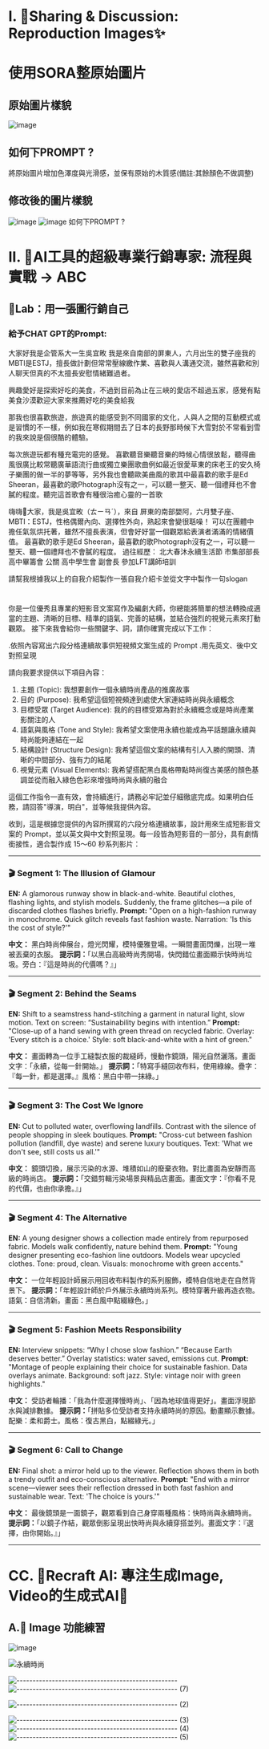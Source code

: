 # I. 🤝Sharing & Discussion: Reproduction Images✨
# 使用SORA整原始圖片
## 原始圖片樣貌
![image](https://github.com/user-attachments/assets/4c93d2ac-97f9-4e7d-b232-83421a5675fa)
## 如何下PROMPT ?
將原始圖片增加色澤度與光滑感，並保有原始的木質感(備註:其餘顏色不做調整)
## 修改後的圖片樣貌
![image](https://github.com/user-attachments/assets/1acf434d-593f-42a0-b887-e46c2a12d814)
![image](https://github.com/user-attachments/assets/92e0c840-58e5-44c7-a33f-e6cb5868eb61)
如何下PROMPT ?


# II. 🤖AI工具的超級專業行銷專家: 流程與實戰 → ABC

## 🧪Lab：用一張圖行銷自己
### 給予CHAT GPT的Prompt:
大家好我是企管系大一生吳宜畋
我是來自南部的屏東人，六月出生的雙子座我的MBTI是ESTJ，擅長做計劃但常常壓線繳作業、喜歡與人溝通交流，雖然喜歡和別人聊天但真的不太擅長安慰情緒難過者。

興趣愛好是探索好吃的美食，不過到目前為止在三峽的愛店不超過五家，感覺有點美食沙漠歡迎大家來推薦好吃的美食給我

那我也很喜歡旅遊，旅遊真的能感受到不同國家的文化，人與人之間的互動模式或是習慣的不一樣，例如我在寒假期間去了日本的長野那時候下大雪對於不常看到雪的我來說是個很酷的體驗。

每次旅遊玩都有種充電完的感覺。
喜歡聽音樂聽音樂的時候心情很放鬆，聽得曲風很廣比較常聽廣華語流行曲或獨立樂團歌曲例如最近很愛草東的床老王的安久椅子樂團的做一半的夢等等，另外我也會聽歐美曲風的歌其中最喜歡的歌手是Ed Sheeran，最喜歡的歌Photograph沒有之一，可以聽一整天、聽一個禮拜也不會膩的程度。聽完這首歌會有種很治癒心靈的一首歌

嗨嗨👋大家，我是吳宜畋（ㄊㄧㄢˊ），來自
屏東的南部嬰阿，六月雙子座、MBTI：ESTJ，性格偶爾內向、選擇性外向，熟起來會變很聒噪！
可以在團體中擔任氣氛烘托著，雖然不擅長表演，但會好好當一個觀眾給表演者滿滿的情緒價值。
最喜歡的歌手是Ed Sheeran，最喜歡的歌Photograph沒有之一，可以聽一整天、聽一個禮拜也不會膩的程度。
過往經歷：
北大春沐永續生活節 市集部部長
高中畢籌會 公關
高中學生會 副會長
參加LFT講師培訓

請幫我根據我以上的自我介紹製作一張自我介紹卡並從文字中製作一句slogan 

#
## 
你是一位優秀且專業的短影音文案寫作及編劇大師，你總能將簡單的想法轉換成適當的主題、清晰的目標、精準的語氣、完善的結構，並結合強烈的視覺元素來打動觀眾。
接下來我會給你一些關鍵字、詞，請你確實完成以下工作：

.依照內容寫出六段分格連續故事供短視頻文案生成的 Prompt
.用先英文、後中文對照呈現

請向我要求提供以下項目內容：

1. 主題 (Topic):
我想要創作一個永續時尚產品的推廣故事
2. 目的 (Purpose):
我希望這個短視頻達到處使大家連結時尚與永續概念 
3. 目標受眾 (Target Audience):
我的的目標受眾為對於永續概念或是時尚產業影關注的人
4. 語氣與風格 (Tone and Style):
我希望文案使用永續也能成為平話題讓永續與時尚能夠連結在一起
5. 結構設計 (Structure Design):
我希望這個文案的結構有引人入勝的開頭、清晰的中間部分、強有力的結尾
6. 視覺元素 (Visual Elements):
我希望搭配黑白風格帶點時尚復古美感的顏色基調並從而融入綠色色彩來增強時尚與永續的融合

這個工作指令一直有效，會持續進行，請務必牢記並仔細徹底完成。如果明白任務，請回答"導演，明白"，並等候我提供內容。

收到，這是根據您提供的內容所撰寫的六段分格連續故事，設計用來生成短影音文案的 Prompt，並以英文與中文對照呈現。每一段皆為短影音的一部分，具有劇情銜接性，適合製作成 15～60 秒系列影片：

---

### 🎬 **Segment 1: The Illusion of Glamour**

**EN:**
A glamorous runway show in black-and-white. Beautiful clothes, flashing lights, and stylish models. Suddenly, the frame glitches—a pile of discarded clothes flashes briefly.
**Prompt:** "Open on a high-fashion runway in monochrome. Quick glitch reveals fast fashion waste. Narration: 'Is this the cost of style?'"

**中文：**
黑白時尚伸展台，燈光閃耀，模特優雅登場。一瞬間畫面閃爍，出現一堆被丟棄的衣服。
**提示詞：**「以黑白高級時尚秀開場，快閃錯位畫面顯示快時尚垃圾。旁白：『這是時尚的代價嗎？』」

---

### 🎬 **Segment 2: Behind the Seams**

**EN:**
Shift to a seamstress hand-stitching a garment in natural light, slow motion. Text on screen: “Sustainability begins with intention.”
**Prompt:** "Close-up of a hand sewing with green thread on recycled fabric. Overlay: 'Every stitch is a choice.' Style: soft black-and-white with a hint of green."

**中文：**
畫面轉為一位手工縫製衣服的裁縫師，慢動作鏡頭，陽光自然灑落。畫面文字：「永續，從每一針開始。」
**提示詞：**「特寫手縫回收布料，使用綠線。疊字：『每一針，都是選擇。』風格：黑白中帶一抹綠。」

---

### 🎬 **Segment 3: The Cost We Ignore**

**EN:**
Cut to polluted water, overflowing landfills. Contrast with the silence of people shopping in sleek boutiques.
**Prompt:** "Cross-cut between fashion pollution (landfill, dye waste) and serene luxury boutiques. Text: 'What we don't see, still costs us all.'"

**中文：**
鏡頭切換，展示污染的水源、堆積如山的廢棄衣物。對比畫面為安靜而高級的時尚店。
**提示詞：**「交錯剪輯污染場景與精品店畫面。畫面文字：『你看不見的代價，也由你承擔。』」

---

### 🎬 **Segment 4: The Alternative**

**EN:**
A young designer shows a collection made entirely from repurposed fabric. Models walk confidently, nature behind them.
**Prompt:** "Young designer presenting eco-fashion line outdoors. Models wear upcycled clothes. Tone: proud, clean. Visuals: monochrome with green accents."

**中文：**
一位年輕設計師展示用回收布料製作的系列服飾，模特自信地走在自然背景下。
**提示詞：**「年輕設計師於戶外展示永續時尚系列。模特穿著升級再造衣物。語氣：自信清新。畫面：黑白風中點綴綠色。」

---

### 🎬 **Segment 5: Fashion Meets Responsibility**

**EN:**
Interview snippets: “Why I chose slow fashion.” “Because Earth deserves better.” Overlay statistics: water saved, emissions cut.
**Prompt:** "Montage of people explaining their choice for sustainable fashion. Data overlays animate. Background: soft jazz. Style: vintage noir with green highlights."

**中文：**
受訪者輪播：「我為什麼選擇慢時尚」、「因為地球值得更好」。畫面浮現節水與減排數據。
**提示詞：**「拼貼多位受訪者支持永續時尚的原因。動畫顯示數據。配樂：柔和爵士。風格：復古黑白，點綴綠光。」

---

### 🎬 **Segment 6: Call to Change**

**EN:**
Final shot: a mirror held up to the viewer. Reflection shows them in both a trendy outfit and eco-conscious alternative.
**Prompt:** "End with a mirror scene—viewer sees their reflection dressed in both fast fashion and sustainable wear. Text: 'The choice is yours.'"

**中文：**
最後鏡頭是一面鏡子，觀眾看到自己身穿兩種風格：快時尚與永續時尚。
**提示詞：**「以鏡子作結，觀眾倒影呈現出快時尚與永續穿搭並列。畫面文字：『選擇，由你開始。』」

---





# CC. 🎨Recraft AI: 專注生成Image, Video的生成式AI🧠
## A.🔹 Image 功能練習


![image](https://github.com/user-attachments/assets/ce521b44-e5f3-47ce-9171-81d24a53cca7)


![永續時尚](https://github.com/user-attachments/assets/972a166b-625d-447b-a9f5-faa4be49b3cf)

![--------------------------------------------------](https://github.com/user-attachments/assets/ee6325f9-c692-4d0a-92f4-5ddec37c1e1b)
![-------------------------------------------------- (7)](https://github.com/user-attachments/assets/576799f2-babd-4e73-bca9-b679693dc14e)

![-------------------------------------------------- (2)](https://github.com/user-attachments/assets/7f1ab3af-3c3b-4581-b029-fd6d82206f8d)

![-------------------------------------------------- (3)](https://github.com/user-attachments/assets/b0685693-7c03-4871-8960-ee7417e616a4)
![-------------------------------------------------- (4)](https://github.com/user-attachments/assets/0bf0658c-174f-4748-beb6-0236aa4a744f)
![-------------------------------------------------- (5)](https://github.com/user-attachments/assets/31f0a1a2-dc7b-491a-9ee3-c9ffa179f706)
